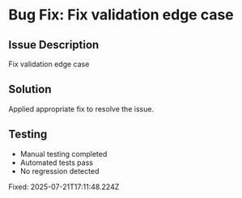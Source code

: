 # Bug Fix: Fix validation edge case

## Issue Description
Fix validation edge case

## Solution
Applied appropriate fix to resolve the issue.

## Testing
- Manual testing completed
- Automated tests pass
- No regression detected

Fixed: 2025-07-21T17:11:48.224Z
